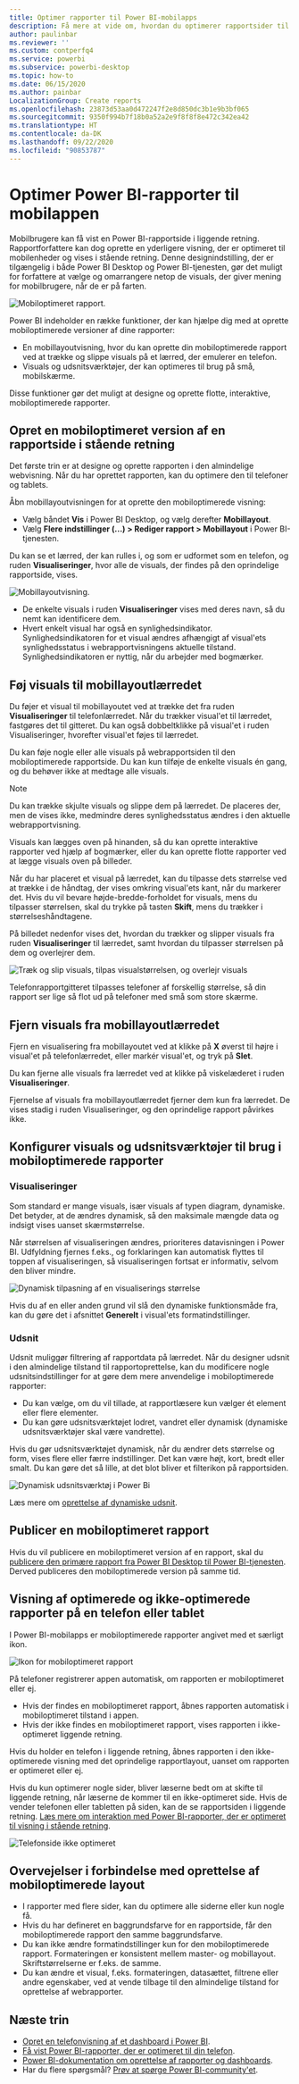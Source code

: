 ```yaml
---
title: Optimer rapporter til Power BI-mobilapps
description: Få mere at vide om, hvordan du optimerer rapportsider til Power BI-mobilapps ved at oprette en stående version af rapporten specifikt til telefoner og tablets.
author: paulinbar
ms.reviewer: ''
ms.custom: contperfq4
ms.service: powerbi
ms.subservice: powerbi-desktop
ms.topic: how-to
ms.date: 06/15/2020
ms.author: painbar
LocalizationGroup: Create reports
ms.openlocfilehash: 23873d53aa0d472247f2e8d850dc3b1e9b3bf065
ms.sourcegitcommit: 9350f994b7f18b0a52a2e9f8f8f8e472c342ea42
ms.translationtype: HT
ms.contentlocale: da-DK
ms.lasthandoff: 09/22/2020
ms.locfileid: "90853787"
---
```

# <a name="optimize-power-bi-reports-for-the-mobile-app"></a>Optimer Power BI-rapporter til mobilappen
Mobilbrugere kan få vist en Power BI-rapportside i liggende retning. Rapportforfattere kan dog oprette en yderligere visning, der er optimeret til mobilenheder og vises i stående retning. Denne designindstilling, der er tilgængelig i både Power BI Desktop og Power BI-tjenesten, gør det muligt for forfattere at vælge og omarrangere netop de visuals, der giver mening for mobilbrugere, når de er på farten.

![Mobiloptimeret rapport](media/desktop-create-phone-report/desktop-mobile-optimized-report.png).

Power BI indeholder en række funktioner, der kan hjælpe dig med at oprette mobiloptimerede versioner af dine rapporter:
* En mobillayoutvisning, hvor du kan oprette din mobiloptimerede rapport ved at trække og slippe visuals på et lærred, der emulerer en telefon.
* Visuals og udsnitsværktøjer, der kan optimeres til brug på små, mobilskærme.

Disse funktioner gør det muligt at designe og oprette flotte, interaktive, mobiloptimerede rapporter.

## <a name="create-a-mobile-optimized-portrait-version-of-a-report-page"></a>Opret en mobiloptimeret version af en rapportside i stående retning

Det første trin er at designe og oprette rapporten i den almindelige webvisning. Når du har oprettet rapporten, kan du optimere den til telefoner og tablets.

Åbn mobillayoutvisningen for at oprette den mobiloptimerede visning:
   * Vælg båndet **Vis** i Power BI Desktop, og vælg derefter **Mobillayout**.
   * Vælg **Flere indstillinger (...) > Rediger rapport > Mobillayout** i Power BI-tjenesten.

   Du kan se et lærred, der kan rulles i, og som er udformet som en telefon, og ruden **Visualiseringer**, hvor alle de visuals, der findes på den oprindelige rapportside, vises.

   ![Mobillayoutvisning](media/desktop-create-phone-report/desktop-mobile-layout.png).

* De enkelte visuals i ruden **Visualiseringer** vises med deres navn, så du nemt kan identificere dem.
* Hvert enkelt visual har også en synlighedsindikator. Synlighedsindikatoren for et visual ændres afhængigt af visual'ets synlighedsstatus i webrapportvisningens aktuelle tilstand. Synlighedsindikatoren er nyttig, når du arbejder med bogmærker.

## <a name="add-visuals-to-the-mobile-layout-canvas"></a>Føj visuals til mobillayoutlærredet
Du føjer et visual til mobillayoutet ved at trække det fra ruden **Visualiseringer** til telefonlærredet. Når du trækker visual'et til lærredet, fastgøres det til gitteret. Du kan også dobbeltklikke på visual'et i ruden Visualiseringer, hvorefter visual'et føjes til lærredet.

Du kan føje nogle eller alle visuals på webrapportsiden til den mobiloptimerede rapportside. Du kan kun tilføje de enkelte visuals én gang, og du behøver ikke at medtage alle visuals.

>[!NOTE]
> Du kan trække skjulte visuals og slippe dem på lærredet. De placeres der, men de vises ikke, medmindre deres synlighedsstatus ændres i den aktuelle webrapportvisning.

Visuals kan lægges oven på hinanden, så du kan oprette interaktive rapporter ved hjælp af bogmærker, eller du kan oprette flotte rapporter ved at lægge visuals oven på billeder.

Når du har placeret et visual på lærredet, kan du tilpasse dets størrelse ved at trække i de håndtag, der vises omkring visual'ets kant, når du markerer det. Hvis du vil bevare højde-bredde-forholdet for visuals, mens du tilpasser størrelsen, skal du trykke på tasten **Skift**, mens du trækker i størrelseshåndtagene.

På billedet nedenfor vises det, hvordan du trækker og slipper visuals fra ruden **Visualiseringer** til lærredet, samt hvordan du tilpasser størrelsen på dem og overlejrer dem.

   ![Træk og slip visuals, tilpas visualstørrelsen, og overlejr visuals](media/desktop-create-phone-report/desktop-mobile-layout-overlay-resize.gif)

Telefonrapportgitteret tilpasses telefoner af forskellig størrelse, så din rapport ser lige så flot ud på telefoner med små som store skærme.

## <a name="remove-visuals-from-the-mobile-layout-canvas"></a>Fjern visuals fra mobillayoutlærredet
Fjern en visualisering fra mobillayoutet ved at klikke på **X** øverst til højre i visual'et på telefonlærredet, eller markér visual'et, og tryk på **Slet**.

Du kan fjerne alle visuals fra lærredet ved at klikke på viskelæderet i ruden **Visualiseringer**.

Fjernelse af visuals fra mobillayoutlærredet fjerner dem kun fra lærredet. De vises stadig i ruden Visualiseringer, og den oprindelige rapport påvirkes ikke.

## <a name="configure-visuals-and-slicers-for-use-in-mobile-optimized-reports"></a>Konfigurer visuals og udsnitsværktøjer til brug i mobiloptimerede rapporter

### <a name="visuals"></a>Visualiseringer

Som standard er mange visuals, især visuals af typen diagram, dynamiske.  Det betyder, at de ændres dynamisk, så den maksimale mængde data og indsigt vises uanset skærmstørrelse.

Når størrelsen af visualiseringen ændres, prioriteres datavisningen i Power BI. Udfyldning fjernes f.eks., og forklaringen kan automatisk flyttes til toppen af visualiseringen, så visualiseringen fortsat er informativ, selvom den bliver mindre.

![Dynamisk tilpasning af en visualiserings størrelse](media/desktop-create-phone-report/desktop-mobile-layout-responsive-visual.gif)
 
Hvis du af en eller anden grund vil slå den dynamiske funktionsmåde fra, kan du gøre det i afsnittet **Generelt** i visual'ets formatindstillinger.

### <a name="slicers"></a>Udsnit

Udsnit muliggør filtrering af rapportdata på lærredet. Når du designer udsnit i den almindelige tilstand til rapportoprettelse, kan du modificere nogle udsnitsindstillinger for at gøre dem mere anvendelige i mobiloptimerede rapporter:
* Du kan vælge, om du vil tillade, at rapportlæsere kun vælger ét element eller flere elementer.
* Du kan gøre udsnitsværktøjet lodret, vandret eller dynamisk (dynamiske udsnitsværktøjer skal være vandrette).

Hvis du gør udsnitsværktøjet dynamisk, når du ændrer dets størrelse og form, vises flere eller færre indstillinger. Det kan være højt, kort, bredt eller smalt. Du kan gøre det så lille, at det blot bliver et filterikon på rapportsiden.

![Dynamisk udsnitsværktøj i Power Bi](media/desktop-create-phone-report/desktop-create-phone-report-8.gif)
 
Læs mere om [oprettelse af dynamiske udsnit](power-bi-slicer-filter-responsive.md).

## <a name="publish-a-mobile-optimized-report"></a>Publicer en mobiloptimeret rapport
Hvis du vil publicere en mobiloptimeret version af en rapport, skal du [publicere den primære rapport fra Power BI Desktop til Power BI-tjenesten](desktop-upload-desktop-files.md). Derved publiceres den mobiloptimerede version på samme tid.

## <a name="viewing-optimized-and-unoptimized-reports-on-a-phone-or-tablet"></a>Visning af optimerede og ikke-optimerede rapporter på en telefon eller tablet

I Power BI-mobilapps er mobiloptimerede rapporter angivet med et særligt ikon.

![Ikon for mobiloptimeret rapport](media/desktop-create-phone-report/desktop-create-phone-report-optimized-icon.png)

På telefoner registrerer appen automatisk, om rapporten er mobiloptimeret eller ej.
* Hvis der findes en mobiloptimeret rapport, åbnes rapporten automatisk i mobiloptimeret tilstand i appen.
* Hvis der ikke findes en mobiloptimeret rapport, vises rapporten i ikke-optimeret liggende retning.

Hvis du holder en telefon i liggende retning, åbnes rapporten i den ikke-optimerede visning med det oprindelige rapportlayout, uanset om rapporten er optimeret eller ej.

Hvis du kun optimerer nogle sider, bliver læserne bedt om at skifte til liggende retning, når læserne de kommer til en ikke-optimeret side. Hvis de vender telefonen eller tabletten på siden, kan de se rapportsiden i liggende retning. [Læs mere om interaktion med Power BI-rapporter, der er optimeret til visning i stående retning](../consumer/mobile/mobile-apps-view-phone-report.md).

![Telefonside ikke optimeret](media/desktop-create-phone-report/desktop-create-phone-report-9.png)

## <a name="considerations-when-creating-mobile-optimized-layouts"></a>Overvejelser i forbindelse med oprettelse af mobiloptimerede layout
* I rapporter med flere sider, kan du optimere alle siderne eller kun nogle få.
* Hvis du har defineret en baggrundsfarve for en rapportside, får den mobiloptimerede rapport den samme baggrundsfarve.
* Du kan ikke ændre formatindstillinger kun for den mobiloptimerede rapport. Formateringen er konsistent mellem master- og mobillayout. Skriftstørrelserne er f.eks. de samme.
* Du kan ændre et visual, f.eks. formateringen, datasættet, filtrene eller andre egenskaber, ved at vende tilbage til den almindelige tilstand for oprettelse af webrapporter.

## <a name="next-steps"></a>Næste trin
* [Opret en telefonvisning af et dashboard i Power BI](service-create-dashboard-mobile-phone-view.md).
* [Få vist Power BI-rapporter, der er optimeret til din telefon](../consumer/mobile/mobile-apps-view-phone-report.md).
* [Power BI-dokumentation om oprettelse af rapporter og dashboards](./index.yml).
* Har du flere spørgsmål? [Prøv at spørge Power BI-community'et](https://community.powerbi.com/).